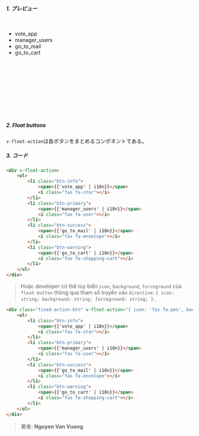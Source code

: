   
##### 1. プレビュー
<div class="fixed-action-btn active" style="z-index: 99; position: relative; width: 330px; margin-top: 50px;">
    <ul class="list-unstyled" style="height: 228px">
        <li class="btn-info btn btn-floating">
            <span>vote_app</span>
            <i class="fas fa-star"></i>
        </li>
        <li class="btn-primary btn btn-floating">
            <span>manager_users</span>
            <i class="fas fa-user"></i>
        </li>
        <li class="btn-success btn btn-floating">
            <span>go_to_mail</span>
            <i class="fas fa-envelope"></i>
        </li>
        <li class="btn-warning btn btn-floating">
            <span>go_to_cart</span>
            <i class="fas fa-shopping-cart"></i>
        </li>
    </ul>
    <a class="btn btn-danger btn-lg btn-floating" style="margin-left: 135px;">
        <i class="fas fa-plus"></i>
    </a>
</div>

##### 2. Float buttons

`v-float-action`は各ボタンをまとめるコンポネントである。  

##### 3. コード

```html
<div v-float-action>
    <ul>
        <li class="btn-info">
            <span>{{'vote_app' | i18n}}</span>
            <i class="fas fa-star"></i>
        </li>
        <li class="btn-primary">
            <span>{{'manager_users' | i18n}}</span>
            <i class="fas fa-user"></i>
        </li>
        <li class="btn-success">
            <span>{{'go_to_mail' | i18n}}</span>
            <i class="fas fa-envelope"></i>
        </li>
        <li class="btn-warning">
            <span>{{'go_to_cart' | i18n}}</span>
            <i class="fas fa-shopping-cart"></i>
        </li>
    </ul>
</div>
```
> Hoặc developer có thể tùy biến `icon`, `background`, `forceground` của `float-button` thông qua tham số truyền vào `directive`: `{ icon: string; background: string; forceground: string; }`.

```html
<div class="fixed-action-btn" v-float-action="{ icon: 'fas fa-pen', background: 'bg-brown-500', forceground: '' }">
    <ul>
        <li class="btn-info">
            <span>{{'vote_app' | i18n}}</span>
            <i class="fas fa-star"></i>
        </li>
        <li class="btn-primary">
            <span>{{'manager_users' | i18n}}</span>
            <i class="fas fa-user"></i>
        </li>
        <li class="btn-success">
            <span>{{'go_to_mail' | i18n}}</span>
            <i class="fas fa-envelope"></i>
        </li>
        <li class="btn-warning">
            <span>{{'go_to_cart' | i18n}}</span>
            <i class="fas fa-shopping-cart"></i>
        </li>
    </ul>
</div>
```
<div class="mt-3"></div>

> 著者: **Nguyen Van Vuong**
<div class="mb-3"></div>